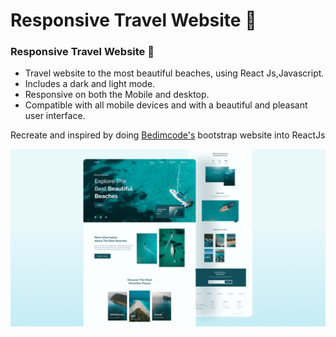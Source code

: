 # Responsive Travel Website 🌊
###  Responsive Travel Website 🌊

- Travel website to the most beautiful beaches, using React Js,Javascript.
- Includes a dark and light mode.
- Responsive on both the Mobile and desktop.
- Compatible with all mobile devices and with a beautiful and pleasant user interface.

Recreate and inspired by doing [Bedimcode's](https://github.com/bedimcode/responsive-travel-website) bootstrap website into ReactJs

![travel-website](/preview.png)
